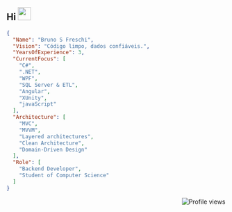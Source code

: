 ## Hi <img src="https://raw.githubusercontent.com/kaueMarques/kaueMarques/master/hi.gif" height="30px">


```json
{
  "Name": "Bruno S Freschi",
  "Vision": "Código limpo, dados confiáveis.",
  "YearsOfExperience": 3,
  "CurrentFocus": [
    "C#",
    ".NET",
    "WPF",
    "SQL Server & ETL",
    "Angular",
    "XUnity",
    "javaScript"
  ],
  "Architecture": [    
    "MVC",
    "MVVM",
    "Layered architectures",
    "Clean Architecture",
    "Domain-Driven Design"
  ],
  "Role": [
    "Backend Developer",
    "Student of Computer Science"
  ]
}
```

<p align="right"> <img src="https://komarev.com/ghpvc/?username=BrunoSFreschi&color=blue" alt="Profile views" /> </p>

